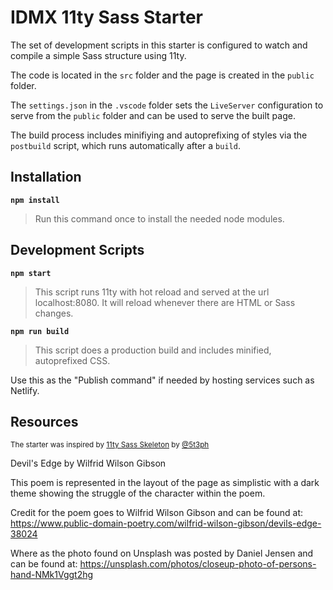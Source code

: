 # IDMX 11ty Sass Starter

The set of development scripts in this starter is configured to watch and compile a simple Sass structure using 11ty.

The code is located in the `src` folder and the page is created in the `public` folder.

The `settings.json` in the `.vscode` folder sets the `LiveServer` configuration to serve from the `public` folder and can be used to serve the built page.

The build process includes minifiying and autoprefixing of styles via the `postbuild` script, which runs automatically after a `build`.

## Installation

**`npm install`**

>Run this command once to install the needed node modules.

## Development Scripts

**`npm start`**

> This script runs 11ty with hot reload and served at the url localhost:8080. It will reload whenever there are HTML or Sass changes.

**`npm run build`**

> This script does a production build and includes minified, autoprefixed CSS.

Use this as the "Publish command" if needed by hosting services such as Netlify.

## Resources

<small>The starter was inspired by [11ty Sass Skeleton](https://github.com/5t3ph/11ty-sass-skeleton) by [@5t3ph](https://twitter.com/5t3ph)</small>

Devil's Edge by Wilfrid Wilson Gibson

This poem is represented in the layout of the page as simplistic with a dark theme showing the struggle of the character within the poem.

Credit for the poem goes to Wilfrid Wilson Gibson and can be found at: 
https://www.public-domain-poetry.com/wilfrid-wilson-gibson/devils-edge-38024

Where as the photo found on Unsplash was posted by Daniel Jensen and can be found at:
https://unsplash.com/photos/closeup-photo-of-persons-hand-NMk1Vggt2hg